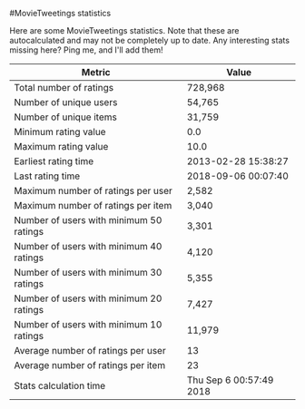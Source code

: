 #MovieTweetings statistics

Here are some MovieTweetings statistics. Note that these are autocalculated and may not be completely up to date. Any interesting stats missing here? Ping me, and I'll add them!

Metric | Value
--- | ---
Total number of ratings                 | 728,968
Number of unique users                  | 54,765
Number of unique items                  | 31,759
Minimum rating value                    | 0.0
Maximum rating value                    | 10.0
Earliest rating time                    | 2013-02-28 15:38:27
Last rating time                        | 2018-09-06 00:07:40
Maximum number of ratings per user      | 2,582
Maximum number of ratings per item      | 3,040
Number of users with minimum 50 ratings | 3,301
Number of users with minimum 40 ratings | 4,120
Number of users with minimum 30 ratings | 5,355
Number of users with minimum 20 ratings | 7,427
Number of users with minimum 10 ratings | 11,979
Average number of ratings per user      | 13
Average number of ratings per item      | 23
Stats calculation time                  | Thu Sep  6 00:57:49 2018

